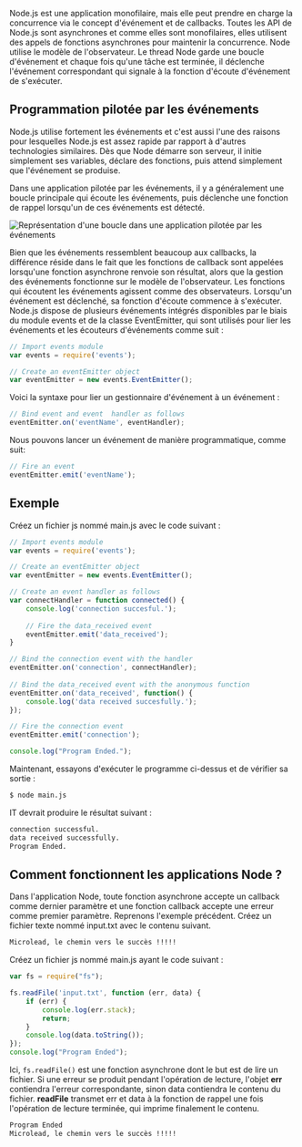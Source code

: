 Node.js est une application monofilaire, mais elle peut prendre en charge la concurrence via le concept d'événement et de callbacks. Toutes les API de Node.js sont asynchrones et comme elles sont monofilaires, elles utilisent des appels de fonctions asynchrones pour maintenir la concurrence. Node utilise le modèle de l'observateur. Le thread Node garde une boucle d'événement et chaque fois qu'une tâche est terminée, il déclenche l'événement correspondant qui signale à la fonction d'écoute d'événement de s'exécuter.

## Programmation pilotée par les événements

Node.js utilise fortement les événements et c'est aussi l'une des raisons pour lesquelles Node.js est assez rapide par rapport à d'autres technologies similaires. Dès que Node démarre son serveur, il initie simplement ses variables, déclare des fonctions, puis attend simplement que l'événement se produise.

Dans une application pilotée par les événements, il y a généralement une boucle principale qui écoute les événements, puis déclenche une fonction de rappel lorsqu'un de ces événements est détecté.

![Représentation d'une boucle dans une application pilotée par les événements](https://raw.githubusercontent.com/Microleadoff/content/master/lang/fr/courses/Framework%20%26%20Librairies/Nodejs/0070%20-%20boucle%20d'%C3%A9v%C3%A9nement/images/image1.jpg)

Bien que les événements ressemblent beaucoup aux callbacks, la différence réside dans le fait que les fonctions de callback sont appelées lorsqu'une fonction asynchrone renvoie son résultat, alors que la gestion des événements fonctionne sur le modèle de l'observateur. Les fonctions qui écoutent les événements agissent comme des observateurs. Lorsqu'un événement est déclenché, sa fonction d'écoute commence à s'exécuter. Node.js dispose de plusieurs événements intégrés disponibles par le biais du module events et de la classe EventEmitter, qui sont utilisés pour lier les événements et les écouteurs d'événements comme suit :

```js
// Import events module
var events = require('events');

// Create an eventEmitter object
var eventEmitter = new events.EventEmitter();
```

Voici la syntaxe pour lier un gestionnaire d'événement à un événement :

```js
// Bind event and event  handler as follows
eventEmitter.on('eventName', eventHandler);
```

Nous pouvons lancer un événement de manière programmatique, comme suit:

```js
// Fire an event 
eventEmitter.emit('eventName');
```

## Exemple

Créez un fichier js nommé main.js avec le code suivant :

```js
// Import events module
var events = require('events');

// Create an eventEmitter object
var eventEmitter = new events.EventEmitter();

// Create an event handler as follows
var connectHandler = function connected() {
    console.log('connection succesful.');
    
    // Fire the data_received event 
    eventEmitter.emit('data_received');
}

// Bind the connection event with the handler
eventEmitter.on('connection', connectHandler);
 
// Bind the data_received event with the anonymous function
eventEmitter.on('data_received', function() {
    console.log('data received succesfully.');
});

// Fire the connection event 
eventEmitter.emit('connection');

console.log("Program Ended.");
```

Maintenant, essayons d'exécuter le programme ci-dessus et de vérifier sa sortie :

```bash
$ node main.js
```

IT devrait produire le résultat suivant :

```bash
connection successful.
data received successfully.
Program Ended.
```

## Comment fonctionnent les applications Node ?

Dans l'application Node, toute fonction asynchrone accepte un callback comme dernier paramètre et une fonction callback accepte une erreur comme premier paramètre. Reprenons l'exemple précédent. Créez un fichier texte nommé input.txt avec le contenu suivant.

```bash
Microlead, le chemin vers le succès !!!!!
```

Créez un fichier js nommé main.js ayant le code suivant :

```js
var fs = require("fs");

fs.readFile('input.txt', function (err, data) {
    if (err) {
        console.log(err.stack);
        return;
    }
    console.log(data.toString());
});
console.log("Program Ended");
```

Ici, ```fs.readFile()``` est une fonction asynchrone dont le but est de lire un fichier. Si une erreur se produit pendant l'opération de lecture, l'objet **err** contiendra l'erreur correspondante, sinon data contiendra le contenu du fichier. **readFile** transmet err et data à la fonction de rappel une fois l'opération de lecture terminée, qui imprime finalement le contenu.

```bash
Program Ended
Microlead, le chemin vers le succès !!!!!
```